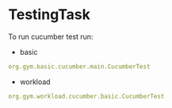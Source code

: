 # TestingTask

To run cucumber test run:  
* basic

```yaml
org.gym.basic.cucumber.main.CucumberTest
```

* workload

```yaml
org.gym.workload.cucumber.basic.CucumberTest
```